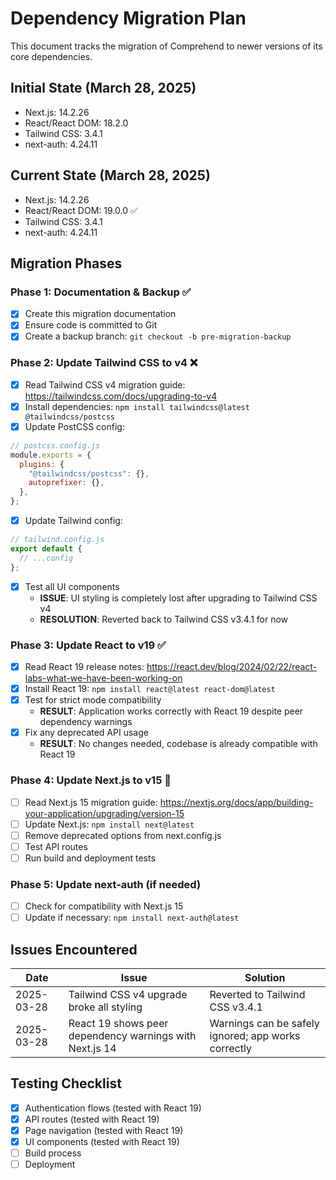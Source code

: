 # Dependency Migration Plan

This document tracks the migration of Comprehend to newer versions of its core dependencies.

## Initial State (March 28, 2025)

- Next.js: 14.2.26
- React/React DOM: 18.2.0
- Tailwind CSS: 3.4.1
- next-auth: 4.24.11

## Current State (March 28, 2025)

- Next.js: 14.2.26
- React/React DOM: 19.0.0 ✅
- Tailwind CSS: 3.4.1
- next-auth: 4.24.11

## Migration Phases

### Phase 1: Documentation & Backup ✅

- [x] Create this migration documentation
- [x] Ensure code is committed to Git
- [x] Create a backup branch: `git checkout -b pre-migration-backup`

### Phase 2: Update Tailwind CSS to v4 ❌

- [x] Read Tailwind CSS v4 migration guide: https://tailwindcss.com/docs/upgrading-to-v4
- [x] Install dependencies: `npm install tailwindcss@latest @tailwindcss/postcss`
- [x] Update PostCSS config:

```js
// postcss.config.js
module.exports = {
  plugins: {
    "@tailwindcss/postcss": {},
    autoprefixer: {},
  },
};
```

- [x] Update Tailwind config:

```js
// tailwind.config.js
export default {
  // ...config
};
```

- [x] Test all UI components
  - **ISSUE**: UI styling is completely lost after upgrading to Tailwind CSS v4
  - **RESOLUTION**: Reverted back to Tailwind CSS v3.4.1 for now

### Phase 3: Update React to v19 ✅

- [x] Read React 19 release notes: https://react.dev/blog/2024/02/22/react-labs-what-we-have-been-working-on
- [x] Install React 19: `npm install react@latest react-dom@latest`
- [x] Test for strict mode compatibility
  - **RESULT**: Application works correctly with React 19 despite peer dependency warnings
- [x] Fix any deprecated API usage
  - **RESULT**: No changes needed, codebase is already compatible with React 19

### Phase 4: Update Next.js to v15 🔄

- [ ] Read Next.js 15 migration guide: https://nextjs.org/docs/app/building-your-application/upgrading/version-15
- [ ] Update Next.js: `npm install next@latest`
- [ ] Remove deprecated options from next.config.js
- [ ] Test API routes
- [ ] Run build and deployment tests

### Phase 5: Update next-auth (if needed)

- [ ] Check for compatibility with Next.js 15
- [ ] Update if necessary: `npm install next-auth@latest`

## Issues Encountered

| Date       | Issue                                                   | Solution                                            |
| ---------- | ------------------------------------------------------- | --------------------------------------------------- |
| 2025-03-28 | Tailwind CSS v4 upgrade broke all styling               | Reverted to Tailwind CSS v3.4.1                     |
| 2025-03-28 | React 19 shows peer dependency warnings with Next.js 14 | Warnings can be safely ignored; app works correctly |

## Testing Checklist

- [x] Authentication flows (tested with React 19)
- [x] API routes (tested with React 19)
- [x] Page navigation (tested with React 19)
- [x] UI components (tested with React 19)
- [ ] Build process
- [ ] Deployment
